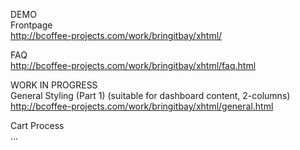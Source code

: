 DEMO  
Frontpage  
http://bcoffee-projects.com/work/bringitbay/xhtml/  
  
FAQ  
http://bcoffee-projects.com/work/bringitbay/xhtml/faq.html

WORK IN PROGRESS  
General Styling (Part 1) (suitable for dashboard content, 2-columns)  
http://bcoffee-projects.com/work/bringitbay/xhtml/general.html

Cart Process  
...